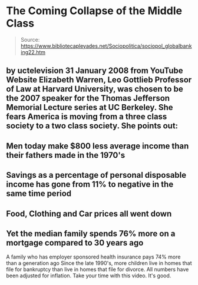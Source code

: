 # The Coming Collapse of the Middle Class

> Source: https://www.bibliotecapleyades.net/Sociopolitica/sociopol_globalbanking22.htm

by
uctelevision
31 January 2008
from
YouTube Website
Elizabeth Warren, Leo Gottlieb
Professor of Law at Harvard University, was chosen to be the 2007
speaker for the Thomas Jefferson Memorial Lecture series at UC
Berkeley.
She fears America is moving from a three class
society to a two class society.
She points out:
-
Men today make $800 less average income
than their fathers made in the 1970's
-
Savings as a percentage of personal
disposable income has gone from 11% to negative in the same time
period
-
Food, Clothing and Car prices all went
down
-
Yet the median family spends 76% more on
a mortgage compared to 30 years ago
-
A family who has employer sponsored
health insurance pays 74% more than a generation ago
Since the late 1990's, more children live in
homes that file for bankruptcy than live in homes that file for divorce. All
numbers have been adjusted for inflation.
Take your time with this video.
It's good.
